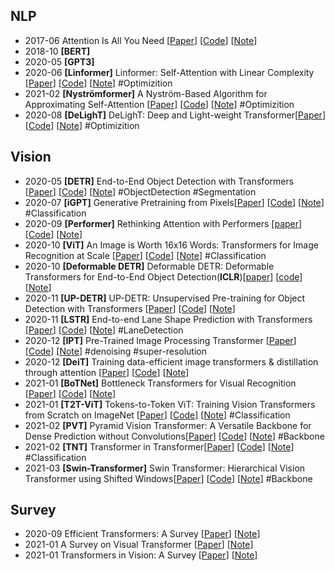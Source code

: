 
## NLP

- 2017-06 Attention Is All You Need [[Paper](https://arxiv.org/pdf/1706.03762.pdf)] [[Code](https://nbviewer.jupyter.org/github/tensorflow/docs/blob/master/site/en/tutorials/text/transformer.ipynb)] [[Note](https://github.com/junxnone/tech-io/issues/756)]
- 2018-10 **[BERT]**
- 2020-05 **[GPT3]**
- 2020-06 **[Linformer]** Linformer: Self-Attention with Linear Complexity [[Paper](https://arxiv.org/abs/2006.04768)] [[Code](https://github.com/lucidrains/linformer)] [[Note](https://github.com/junxnone/tech-io/issues/932)]  #Optimizition
- 2021-02 **[Nyströmformer]**  A Nyström-Based Algorithm for Approximating Self-Attention [[Paper](https://arxiv.org/abs/2102.03902)] [[Code](https://github.com/mlpen/Nystromformer)] [[Note](https://github.com/junxnone/tech-io/issues/935)] #Optimizition
- 2020-08 **[DeLighT]** DeLighT: Deep and Light-weight Transformer[[Paper](https://arxiv.org/abs/2008.00623)] [[Code](https://github.com/sacmehta/delight)] [[Note](notelink)] #Optimizition


## Vision

- 2020-05 **[DETR]** End-to-End Object Detection with Transformers [[Paper](https://arxiv.org/abs/2005.12872v3)] [[Code](https://github.com/facebookresearch/detr)] [[Note](notelink)] #ObjectDetection #Segmentation
- 2020-07 **[iGPT]** Generative Pretraining from Pixels[[Paper](https://cdn.openai.com/papers/Generative_Pretraining_from_Pixels_V2.pdf)] [[Code](https://github.com/openai/image-gpt)] [[Note](notelink)] #Classification
- 2020-09 **[Performer]** Rethinking Attention with Performers  [[paper](https://arxiv.org/pdf/2009.14794.pdf)] [[Code](https://github.com/google-research/google-research/tree/master/performer)] [[Note](https://github.com/junxnone/tech-io/issues/925)]
- 2020-10 **[ViT]** An Image is Worth 16x16 Words: Transformers for Image Recognition at Scale [[Paper](https://arxiv.org/abs/2010.11929)] [[Code](https://github.com/google-research/vision_transformer)] [[Note](https://github.com/junxnone/tech-io/issues/916)] #Classification
- 2020-10 **[Deformable DETR]** Deformable DETR: Deformable Transformers for End-to-End Object Detection(**ICLR**)[[paper](https://arxiv.org/abs/2010.04159)] [[code](https://github.com/fundamentalvision/Deformable-DETR)] [[Note](notelink)]
- 2020-11 **[UP-DETR]** UP-DETR: Unsupervised Pre-training for Object Detection with Transformers [[Paper](https://arxiv.org/abs/2011.09094)] [[Code](codelink)] [[Note](notelink)]
- 2020-11 **[LSTR]** End-to-end Lane Shape Prediction with Transformers [[Paper](https://arxiv.org/pdf/2011.04233.pdf)] [[Code](https://github.com/liuruijin17/LSTR)] [[Note](notelink)] #LaneDetection
- 2020-12 **[IPT]** Pre-Trained Image Processing Transformer [[Paper](https://arxiv.org/abs/2012.00364)] [[Code](codelink)] [[Note](notelink)] #denoising #super-resolution
- 2020-12 **[DeiT]** Training data-efficient image transformers & distillation through attention [[Paper](https://arxiv.org/abs/2012.12877)] [[Code](https://github.com/facebookresearch/deit)]  [[Note](https://github.com/junxnone/tech-io/issues/931)]
- 2021-01 **[BoTNet]** Bottleneck Transformers for Visual Recognition [[Paper](https://arxiv.org/abs/2101.11605)] [[Code](https://paperswithcode.com/paper/bottleneck-transformers-for-visual#code)]  [[Note](https://github.com/junxnone/tech-io/issues/929)]
- 2021-01 **[T2T-ViT]** Tokens-to-Token ViT: Training Vision Transformers from Scratch on ImageNet [[Paper](https://arxiv.org/abs/2101.11986)] [[Code](https://github.com/yitu-opensource/T2T-ViT)] [[Note](https://github.com/junxnone/tech-io/issues/928)] #Classification
- 2021-02 **[PVT]** Pyramid Vision Transformer: A Versatile Backbone for Dense Prediction without Convolutions[[Paper](https://arxiv.org/abs/2102.12122)] [[Code](https://github.com/whai362/PVT)] [[Note](https://github.com/junxnone/tech-io/issues/939)] #Backbone
- 2021-02 **[TNT]** Transformer in Transformer[[Paper](https://arxiv.org/abs/2103.00112)] [[Code](https://github.com/huawei-noah/noah-research/tree/master/TNT)] [[Note](https://github.com/junxnone/aiwiki/issues/360)] #Classification
- 2021-03 **[Swin-Transformer]** Swin Transformer: Hierarchical Vision Transformer using Shifted Windows[[Paper](https://arxiv.org/abs/2103.14030)] [[Code](https://github.com/microsoft/Swin-Transformer)] [[Note](https://github.com/junxnone/tech-io/issues/958)] #Backbone 

## Survey



- 2020-09 Efficient Transformers: A Survey [[Paper](https://arxiv.org/abs/2009.06732)] [[Note](https://github.com/junxnone/tech-io/issues/934)]
- 2021-01 A Survey on Visual Transformer [[Paper](https://arxiv.org/pdf/2012.12556.pdf)]  [[Note](https://github.com/junxnone/tech-io/issues/926)]
- 2021-01 Transformers in Vision: A Survey [[Paper](https://arxiv.org/pdf/2101.01169.pdf)]  [[Note](https://github.com/junxnone/tech-io/issues/927)]
